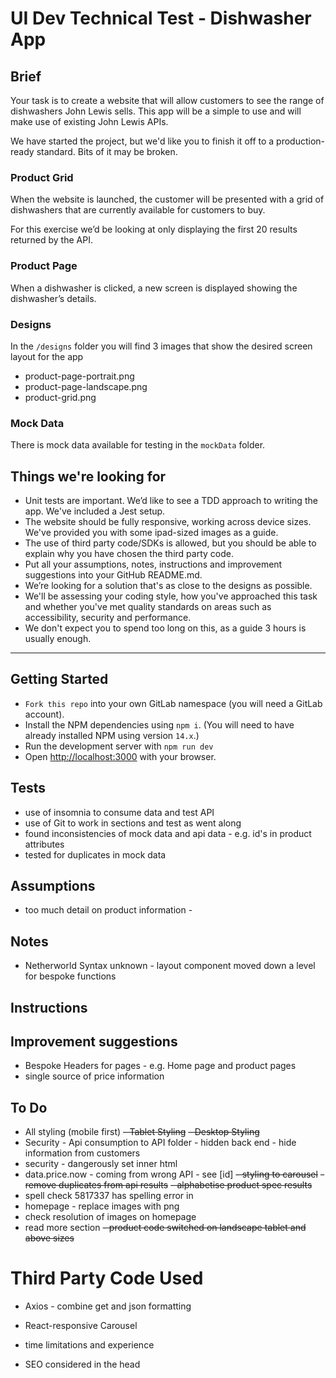 # UI Dev Technical Test - Dishwasher App

## Brief

Your task is to create a website that will allow customers to see the range of dishwashers John Lewis sells. This app will be a simple to use and will make use of existing John Lewis APIs.

We have started the project, but we'd like you to finish it off to a production-ready standard. Bits of it may be broken.

### Product Grid

When the website is launched, the customer will be presented with a grid of dishwashers that are currently available for customers to buy.

For this exercise we’d be looking at only displaying the first 20 results returned by the API.

### Product Page

When a dishwasher is clicked, a new screen is displayed showing the dishwasher’s details.

### Designs

In the `/designs` folder you will find 3 images that show the desired screen layout for the app

- product-page-portrait.png
- product-page-landscape.png
- product-grid.png

### Mock Data

There is mock data available for testing in the `mockData` folder.

## Things we're looking for

- Unit tests are important. We’d like to see a TDD approach to writing the app. We've included a Jest setup.
- The website should be fully responsive, working across device sizes. We've provided you with some ipad-sized images as a guide.
- The use of third party code/SDKs is allowed, but you should be able to explain why you have chosen the third party code.
- Put all your assumptions, notes, instructions and improvement suggestions into your GitHub README.md.
- We’re looking for a solution that's as close to the designs as possible.
- We'll be assessing your coding style, how you've approached this task and whether you've met quality standards on areas such as accessibility, security and performance.
- We don't expect you to spend too long on this, as a guide 3 hours is usually enough.

---

## Getting Started

- `Fork this repo` into your own GitLab namespace (you will need a GitLab account).
- Install the NPM dependencies using `npm i`. (You will need to have already installed NPM using version `14.x`.)
- Run the development server with `npm run dev`
- Open [http://localhost:3000](http://localhost:3000) with your browser.

## Tests

- use of insomnia to consume data and test API
- use of Git to work in sections and test as went along
- found inconsistencies of mock data and api data - e.g. id's in product attributes
- tested for duplicates in mock data

## Assumptions

- too much detail on product information -

## Notes

- Netherworld Syntax unknown - layout component moved down a level for bespoke functions

## Instructions

## Improvement suggestions

- Bespoke Headers for pages - e.g. Home page and product pages
- single source of price information

## To Do

- All styling (mobile first)
~~- Tablet Styling~~
~~- Desktop Styling~~
- Security - Api consumption to API folder - hidden back end - hide information from customers
- security - dangerously set inner html
- data.price.now - coming from wrong API - see [id]
~~- styling to carousel~~
~~- remove duplicates from api results~~
~~- alphabetise product spec results~~
- spell check 5817337 has spelling error in
- homepage - replace images with png
- check resolution of images on homepage
- read more section
~~- product code switched on landscape tablet and above sizes~~

# Third Party Code Used

- Axios - combine get and json formatting
- React-responsive Carousel
- time limitations and experience

- SEO considered in the head
